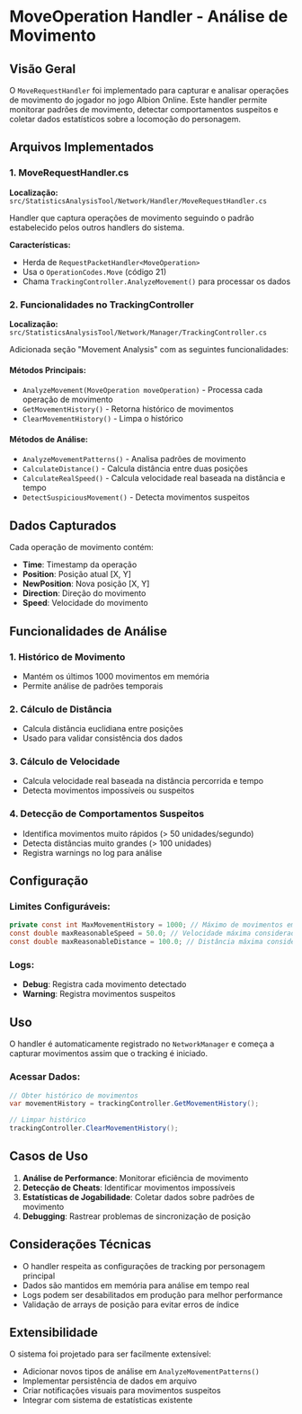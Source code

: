 # MoveOperation Handler - Análise de Movimento

## Visão Geral

O `MoveRequestHandler` foi implementado para capturar e analisar operações de movimento do jogador no jogo Albion Online. Este handler permite monitorar padrões de movimento, detectar comportamentos suspeitos e coletar dados estatísticos sobre a locomoção do personagem.

## Arquivos Implementados

### 1. MoveRequestHandler.cs
**Localização:** `src/StatisticsAnalysisTool/Network/Handler/MoveRequestHandler.cs`

Handler que captura operações de movimento seguindo o padrão estabelecido pelos outros handlers do sistema.

**Características:**
- Herda de `RequestPacketHandler<MoveOperation>`
- Usa o `OperationCodes.Move` (código 21)
- Chama `TrackingController.AnalyzeMovement()` para processar os dados

### 2. Funcionalidades no TrackingController
**Localização:** `src/StatisticsAnalysisTool/Network/Manager/TrackingController.cs`

Adicionada seção "Movement Analysis" com as seguintes funcionalidades:

#### Métodos Principais:
- `AnalyzeMovement(MoveOperation moveOperation)` - Processa cada operação de movimento
- `GetMovementHistory()` - Retorna histórico de movimentos
- `ClearMovementHistory()` - Limpa o histórico

#### Métodos de Análise:
- `AnalyzeMovementPatterns()` - Analisa padrões de movimento
- `CalculateDistance()` - Calcula distância entre duas posições
- `CalculateRealSpeed()` - Calcula velocidade real baseada na distância e tempo
- `DetectSuspiciousMovement()` - Detecta movimentos suspeitos

## Dados Capturados

Cada operação de movimento contém:
- **Time**: Timestamp da operação
- **Position**: Posição atual [X, Y]
- **NewPosition**: Nova posição [X, Y]
- **Direction**: Direção do movimento
- **Speed**: Velocidade do movimento

## Funcionalidades de Análise

### 1. Histórico de Movimento
- Mantém os últimos 1000 movimentos em memória
- Permite análise de padrões temporais

### 2. Cálculo de Distância
- Calcula distância euclidiana entre posições
- Usado para validar consistência dos dados

### 3. Cálculo de Velocidade
- Calcula velocidade real baseada na distância percorrida e tempo
- Detecta movimentos impossíveis ou suspeitos

### 4. Detecção de Comportamentos Suspeitos
- Identifica movimentos muito rápidos (> 50 unidades/segundo)
- Detecta distâncias muito grandes (> 100 unidades)
- Registra warnings no log para análise

## Configuração

### Limites Configuráveis:
```csharp
private const int MaxMovementHistory = 1000; // Máximo de movimentos em memória
const double maxReasonableSpeed = 50.0; // Velocidade máxima considerada normal
const double maxReasonableDistance = 100.0; // Distância máxima considerada normal
```

### Logs:
- **Debug**: Registra cada movimento detectado
- **Warning**: Registra movimentos suspeitos

## Uso

O handler é automaticamente registrado no `NetworkManager` e começa a capturar movimentos assim que o tracking é iniciado.

### Acessar Dados:
```csharp
// Obter histórico de movimentos
var movementHistory = trackingController.GetMovementHistory();

// Limpar histórico
trackingController.ClearMovementHistory();
```

## Casos de Uso

1. **Análise de Performance**: Monitorar eficiência de movimento
2. **Detecção de Cheats**: Identificar movimentos impossíveis
3. **Estatísticas de Jogabilidade**: Coletar dados sobre padrões de movimento
4. **Debugging**: Rastrear problemas de sincronização de posição

## Considerações Técnicas

- O handler respeita as configurações de tracking por personagem principal
- Dados são mantidos em memória para análise em tempo real
- Logs podem ser desabilitados em produção para melhor performance
- Validação de arrays de posição para evitar erros de índice

## Extensibilidade

O sistema foi projetado para ser facilmente extensível:
- Adicionar novos tipos de análise em `AnalyzeMovementPatterns()`
- Implementar persistência de dados em arquivo
- Criar notificações visuais para movimentos suspeitos
- Integrar com sistema de estatísticas existente
